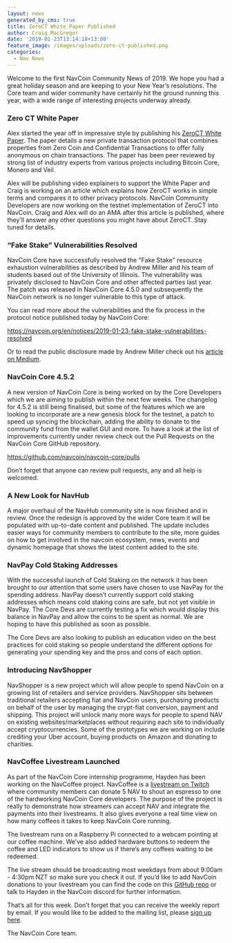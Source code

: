 ```yaml
---
layout: news
generated_by_cms: true
title: ZeroCT White Paper Published
author: Craig MacGregor
date: '2019-01-23T13:14:18+13:00'
feature_image: /images/uploads/zero-ct-published.png
categories:
  - Nav News
---
```

Welcome to the first NavCoin Community News of 2019. We hope you had a great holiday season and are keeping to your New Year’s resolutions. The Core team and wider community have certainly hit the ground running this year, with a wide range of interesting projects underway already.

### Zero CT White Paper

Alex started the year off in impressive style by publishing his [ZeroCT White Paper](https://twitter.com/NavCoin/status/1084960637367635969). The paper details a new private transaction protocol that combines properties from Zero Coin and Confidential Transactions to offer fully anonymous on chain transactions. The paper has been peer reviewed by strong list of industry experts from various projects including Bitcoin Core, Monero and Veil.

Alex will be publishing video explainers to support the White Paper and Craig is working on an article which explains how ZeroCT works in simple terms and compares it to other privacy protocols. NavCoin Community Developers are now working on the testnet implementation of ZeroCT into NavCoin. Craig and Alex will do an AMA after this article is published, where they’ll answer any other questions you might have about ZeroCT. Stay tuned for details.

### “Fake Stake” Vulnerabilities Resolved

NavCoin Core have successfully resolved the "Fake Stake" resource exhaustion vulnerabilities as described by Andrew Miller and his team of students based out of the University of Illinois. The vulnerability was privately disclosed to NavCoin Core and other affected parties last year. The patch was released in NavCoin Core 4.5.0 and subsequently the NavCoin network is no longer vulnerable to this type of attack. 

You can read more about the vulnerabilities and the fix process in the protocol notice published today by NavCoin Core:

<https://navcoin.org/en/notices/2019-01-23-fake-stake-vulnerabilities-resolved>

Or to read the public disclosure made by Andrew Miller check out his [article on Medium](https://navcoin.org/en/notices/2019-01-23-fake-stake-vulnerabilities-resolved).

### NavCoin Core 4.5.2

A new version of NavCoin Core is being worked on by the Core Developers which we are aiming to publish within the next few weeks. The changelog for 4.5.2 is still being finalised, but some of the features which we are looking to incorporate are a new genesis block for the testnet, a patch to speed up syncing the blockchain, adding the ability to donate to the community fund from the wallet GUI and more. To have a look at the list of improvements currently under review check out the Pull Requests on the NavCoin Core GitHub repository.

<https://github.com/navcoin/navcoin-core/pulls>

Don’t forget that anyone can review pull requests, any and all help is welcomed.

### A New Look for NavHub

A major overhaul of the NavHub community site is now finished and in review. Once the redesign is approved by the wider Core team it will be populated with up-to-date content and published. The update includes easier ways for community members to contribute to the site, more guides on how to get involved in the navcoin ecosystem, news, events and dynamic homepage that shows the latest content added to the site.

### NavPay Cold Staking Addresses

With the successful launch of Cold Staking on the network it has been brought to our attention that some users have chosen to use NavPay for the spending address. NavPay doesn’t currently support cold staking addresses which means cold staking coins are safe, but not yet visible in NavPay. The Core Devs are currently testing a fix which would display this balance in NavPay and allow the coins to be spent as normal. We are hoping to have this published as soon as possible. 

The Core Devs are also looking to publish an education video on the best practices for cold staking so people understand the different options for generating your spending key and the pros and cons of each option.

### Introducing NavShopper

NavShopper is a new project which will allow people to spend NavCoin on a growing list of retailers and service providers. NavShopper sits between traditional retailers accepting fiat and NavCoin users, purchasing products on behalf of the user by managing the crypt-fiat conversion, payment and shipping. This project will unlock many more ways for people to spend NAV on existing websites/marketplaces without requiring each site to individually accept cryptocurrencies. Some of the prototypes we are working on include crediting your Uber account, buying products on Amazon and donating to charities.

### NavCoffee Livestream Launched

As part of the NavCoin Core internship programme, Hayden has been working on the NavCoffee project. NavCoffee is a [livestream on Twitch](https://www.twitch.tv/navcoffee) where community members can donate 5 NAV to shout an espresso to one of the hardworking NavCoin Core developers. The purpose of the project is really to demonstrate how streamers can accept NAV and integrate the payments into their livestreams. It also gives everyone a real time view on how many coffees it takes to keep NavCoin Core running.

The livestream runs on a Raspberry Pi connected to a webcam pointing at our coffee machine. We’ve also added hardware buttons to redeem the coffee and LED indicators to show us if there’s any coffees waiting to be redeemed. 

The live stream should be broadcasting most weekdays from about 9:00am - 4:30pm NZT so make sure you check it out. If you’d like to add NavCoin donations to your livestream you can find the code on this [GitHub repo](https://github.com/hdnsimpson/NavCoffee) or talk to Hayden in the NavCoin discord for further information.

That’s all for this week. Don’t forget that you can receive the weekly report by email. If you would like to be added to the mailing list, please [sign up here](http://eepurl.com/cGq92z).

The NavCoin Core team.
